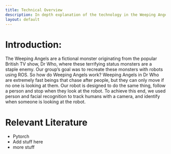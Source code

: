 ```yaml
---
title: Technical Overview
description: In depth explanation of the technology in the Weeping Angel Bot program
layout: default
---
```


# Introduction:

The Weeping Angels are a fictional monster originating from the popular British TV show, Dr Who, where these terrifying status monsters are a staple enemy. Our group’s goal was to recreate these monsters with robots using ROS. So how do Weeping Angels work? Weeping Angels in Dr Who are extremely fast beings that chase after people, but they can only move if no one is looking at them. Our robot is designed to do the same thing, follow a person and stop when they look at the robot. To achieve this end, we used person and facial recognition to track humans with a camera, and identify when someone is looking at the robot.

# Relevant Literature

- Pytorch
- Add stuff here
- more stuff
